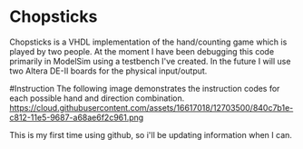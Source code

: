 # Chopsticks
Chopsticks is a VHDL implementation of the hand/counting game which is played by two people. At the moment I have been debugging this code primarily in ModelSim using a testbench I've created. In the future I will use two Altera DE-II boards for the physical input/output.

#Instruction
The following image demonstrates the instruction codes for each possible hand and direction combination. 
https://cloud.githubusercontent.com/assets/16617018/12703500/840c7b1e-c812-11e5-9687-a68ae6f2c961.png

This is my first time using github, so i'll be updating information when I can. 
